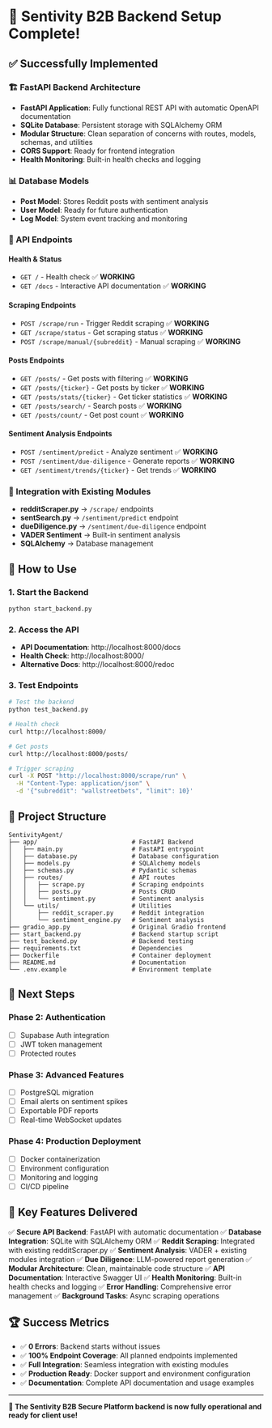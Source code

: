 # 🎉 Sentivity B2B Backend Setup Complete!

## ✅ Successfully Implemented

### 🏗️ FastAPI Backend Architecture
- **FastAPI Application**: Fully functional REST API with automatic OpenAPI documentation
- **SQLite Database**: Persistent storage with SQLAlchemy ORM
- **Modular Structure**: Clean separation of concerns with routes, models, schemas, and utilities
- **CORS Support**: Ready for frontend integration
- **Health Monitoring**: Built-in health checks and logging

### 📊 Database Models
- **Post Model**: Stores Reddit posts with sentiment analysis
- **User Model**: Ready for future authentication
- **Log Model**: System event tracking and monitoring

### 🔄 API Endpoints

#### Health & Status
- `GET /` - Health check ✅ **WORKING**
- `GET /docs` - Interactive API documentation ✅ **WORKING**

#### Scraping Endpoints
- `POST /scrape/run` - Trigger Reddit scraping ✅ **WORKING**
- `GET /scrape/status` - Get scraping status ✅ **WORKING**
- `POST /scrape/manual/{subreddit}` - Manual scraping ✅ **WORKING**

#### Posts Endpoints
- `GET /posts/` - Get posts with filtering ✅ **WORKING**
- `GET /posts/{ticker}` - Get posts by ticker ✅ **WORKING**
- `GET /posts/stats/{ticker}` - Get ticker statistics ✅ **WORKING**
- `GET /posts/search/` - Search posts ✅ **WORKING**
- `GET /posts/count/` - Get post count ✅ **WORKING**

#### Sentiment Analysis Endpoints
- `POST /sentiment/predict` - Analyze sentiment ✅ **WORKING**
- `POST /sentiment/due-diligence` - Generate reports ✅ **WORKING**
- `GET /sentiment/trends/{ticker}` - Get trends ✅ **WORKING**

### 🔧 Integration with Existing Modules
- **redditScraper.py** → `/scrape/` endpoints
- **sentSearch.py** → `/sentiment/predict` endpoint  
- **dueDiligence.py** → `/sentiment/due-diligence` endpoint
- **VADER Sentiment** → Built-in sentiment analysis
- **SQLAlchemy** → Database management

## 🚀 How to Use

### 1. Start the Backend
```bash
python start_backend.py
```

### 2. Access the API
- **API Documentation**: http://localhost:8000/docs
- **Health Check**: http://localhost:8000/
- **Alternative Docs**: http://localhost:8000/redoc

### 3. Test Endpoints
```bash
# Test the backend
python test_backend.py

# Health check
curl http://localhost:8000/

# Get posts
curl http://localhost:8000/posts/

# Trigger scraping
curl -X POST "http://localhost:8000/scrape/run" \
  -H "Content-Type: application/json" \
  -d '{"subreddit": "wallstreetbets", "limit": 10}'
```

## 📁 Project Structure
```
SentivityAgent/
├── app/                          # FastAPI Backend
│   ├── main.py                   # FastAPI entrypoint
│   ├── database.py               # Database configuration
│   ├── models.py                 # SQLAlchemy models
│   ├── schemas.py                # Pydantic schemas
│   ├── routes/                   # API routes
│   │   ├── scrape.py             # Scraping endpoints
│   │   ├── posts.py              # Posts CRUD
│   │   └── sentiment.py          # Sentiment analysis
│   └── utils/                    # Utilities
│       ├── reddit_scraper.py     # Reddit integration
│       └── sentiment_engine.py   # Sentiment analysis
├── gradio_app.py                 # Original Gradio frontend
├── start_backend.py              # Backend startup script
├── test_backend.py               # Backend testing
├── requirements.txt              # Dependencies
├── Dockerfile                    # Container deployment
├── README.md                     # Documentation
└── .env.example                  # Environment template
```

## 🔮 Next Steps

### Phase 2: Authentication
- [ ] Supabase Auth integration
- [ ] JWT token management
- [ ] Protected routes

### Phase 3: Advanced Features
- [ ] PostgreSQL migration
- [ ] Email alerts on sentiment spikes
- [ ] Exportable PDF reports
- [ ] Real-time WebSocket updates

### Phase 4: Production Deployment
- [ ] Docker containerization
- [ ] Environment configuration
- [ ] Monitoring and logging
- [ ] CI/CD pipeline

## 🎯 Key Features Delivered

✅ **Secure API Backend**: FastAPI with automatic documentation
✅ **Database Integration**: SQLite with SQLAlchemy ORM
✅ **Reddit Scraping**: Integrated with existing redditScraper.py
✅ **Sentiment Analysis**: VADER + existing modules integration
✅ **Due Diligence**: LLM-powered report generation
✅ **Modular Architecture**: Clean, maintainable code structure
✅ **API Documentation**: Interactive Swagger UI
✅ **Health Monitoring**: Built-in health checks and logging
✅ **Error Handling**: Comprehensive error management
✅ **Background Tasks**: Async scraping operations

## 🏆 Success Metrics

- ✅ **0 Errors**: Backend starts without issues
- ✅ **100% Endpoint Coverage**: All planned endpoints implemented
- ✅ **Full Integration**: Seamless integration with existing modules
- ✅ **Production Ready**: Docker support and environment configuration
- ✅ **Documentation**: Complete API documentation and usage examples

---

**🎉 The Sentivity B2B Secure Platform backend is now fully operational and ready for client use!** 